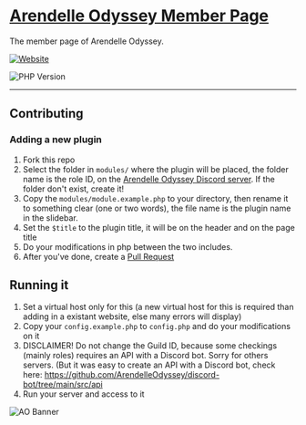 # [Arendelle Odyssey Member Page](https://member.arendelleodyssey.com)
 The member page of Arendelle Odyssey.
 
[![Website](https://img.shields.io/website?down_color=red&down_message=Offline&style=for-the-badge&up_color=green&up_message=Online&url=https%3A%2F%2Fmember.arendelleodyssey.com)](https://member.arendelleodyssey.com)
 
![PHP Version](https://img.shields.io/badge/8.0.1-black?style=flat-square&logo=php&logoColor=white)
 
---

## Contributing
### Adding a new plugin

1. Fork this repo
2. Select the folder in `modules/` where the plugin will be placed, the folder name is the role ID, on the [Arendelle Odyssey Discord server](https://discord.gg/arendelleodyssey). If the folder don't exist, create it!
3. Copy the `modules/module.example.php` to your directory, then rename it to something clear (one or two words), the file name is the plugin name in the slidebar.
4. Set the `$title` to the plugin title, it will be on the header and on the page title
5. Do your modifications in php between the two includes.
6. After you've done, create a [Pull Request](https://github.com/ArendelleOdyssey/member-page/pulls)

## Running it

1. Set a virtual host only for this (a new virtual host for this is required than adding in a existant website, else many errors will display)
2. Copy your `config.example.php` to `config.php` and do your modifications on it
3. DISCLAIMER! Do not change the Guild ID, because some checkings (mainly roles) requires an API with a Discord bot. Sorry for others servers. (But it was easy to create an API with a Discord bot, check here: https://github.com/ArendelleOdyssey/discord-bot/tree/main/src/api
4. Run your server and access to it

![AO Banner](https://api.arendelleodyssey.com/guild/banner)
